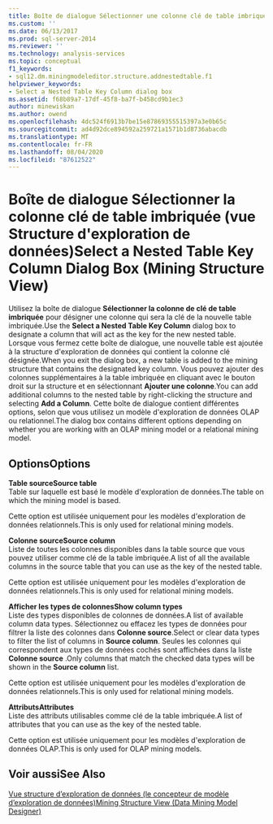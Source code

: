 ```yaml
---
title: Boîte de dialogue Sélectionner une colonne clé de table imbriquée (vue structure d’exploration de données) | Microsoft Docs
ms.custom: ''
ms.date: 06/13/2017
ms.prod: sql-server-2014
ms.reviewer: ''
ms.technology: analysis-services
ms.topic: conceptual
f1_keywords:
- sql12.dm.miningmodeleditor.structure.addnestedtable.f1
helpviewer_keywords:
- Select a Nested Table Key Column dialog box
ms.assetid: f68b89a7-17df-45f8-ba7f-b458cd9b1ec3
author: minewiskan
ms.author: owend
ms.openlocfilehash: 4dc524f6913b7be15e87869355515397a3e0b65c
ms.sourcegitcommit: ad4d92dce894592a259721a1571b1d8736abacdb
ms.translationtype: MT
ms.contentlocale: fr-FR
ms.lasthandoff: 08/04/2020
ms.locfileid: "87612522"
---
```

# <a name="select-a-nested-table-key-column-dialog-box-mining-structure-view"></a><span data-ttu-id="f1e12-102">Boîte de dialogue Sélectionner la colonne clé de table imbriquée (vue Structure d'exploration de données)</span><span class="sxs-lookup"><span data-stu-id="f1e12-102">Select a Nested Table Key Column Dialog Box (Mining Structure View)</span></span>
  <span data-ttu-id="f1e12-103">Utilisez la boîte de dialogue **Sélectionner la colonne de clé de table imbriquée** pour désigner une colonne qui sera la clé de la nouvelle table imbriquée.</span><span class="sxs-lookup"><span data-stu-id="f1e12-103">Use the **Select a Nested Table Key Column** dialog box to designate a column that will act as the key for the new nested table.</span></span> <span data-ttu-id="f1e12-104">Lorsque vous fermez cette boîte de dialogue, une nouvelle table est ajoutée à la structure d'exploration de données qui contient la colonne clé désignée.</span><span class="sxs-lookup"><span data-stu-id="f1e12-104">When you exit the dialog box, a new table is added to the mining structure that contains the designated key column.</span></span> <span data-ttu-id="f1e12-105">Vous pouvez ajouter des colonnes supplémentaires à la table imbriquée en cliquant avec le bouton droit sur la structure et en sélectionnant **Ajouter une colonne**.</span><span class="sxs-lookup"><span data-stu-id="f1e12-105">You can add additional columns to the nested table by right-clicking the structure and selecting **Add a Column**.</span></span> <span data-ttu-id="f1e12-106">Cette boîte de dialogue contient différentes options, selon que vous utilisez un modèle d'exploration de données OLAP ou relationnel.</span><span class="sxs-lookup"><span data-stu-id="f1e12-106">The dialog box contains different options depending on whether you are working with an OLAP mining model or a relational mining model.</span></span>  
  
## <a name="options"></a><span data-ttu-id="f1e12-107">Options</span><span class="sxs-lookup"><span data-stu-id="f1e12-107">Options</span></span>  
 <span data-ttu-id="f1e12-108">**Table source**</span><span class="sxs-lookup"><span data-stu-id="f1e12-108">**Source table**</span></span>  
 <span data-ttu-id="f1e12-109">Table sur laquelle est basé le modèle d'exploration de données.</span><span class="sxs-lookup"><span data-stu-id="f1e12-109">The table on which the mining model is based.</span></span>  
  
 <span data-ttu-id="f1e12-110">Cette option est utilisée uniquement pour les modèles d'exploration de données relationnels.</span><span class="sxs-lookup"><span data-stu-id="f1e12-110">This is only used for relational mining models.</span></span>  
  
 <span data-ttu-id="f1e12-111">**Colonne source**</span><span class="sxs-lookup"><span data-stu-id="f1e12-111">**Source column**</span></span>  
 <span data-ttu-id="f1e12-112">Liste de toutes les colonnes disponibles dans la table source que vous pouvez utiliser comme clé de la table imbriquée.</span><span class="sxs-lookup"><span data-stu-id="f1e12-112">A list of all the available columns in the source table that you can use as the key of the nested table.</span></span>  
  
 <span data-ttu-id="f1e12-113">Cette option est utilisée uniquement pour les modèles d'exploration de données relationnels.</span><span class="sxs-lookup"><span data-stu-id="f1e12-113">This is only used for relational mining models.</span></span>  
  
 <span data-ttu-id="f1e12-114">**Afficher les types de colonnes**</span><span class="sxs-lookup"><span data-stu-id="f1e12-114">**Show column types**</span></span>  
 <span data-ttu-id="f1e12-115">Liste des types disponibles de colonnes de données.</span><span class="sxs-lookup"><span data-stu-id="f1e12-115">A list of available column data types.</span></span> <span data-ttu-id="f1e12-116">Sélectionnez ou effacez les types de données pour filtrer la liste des colonnes dans **Colonne source**.</span><span class="sxs-lookup"><span data-stu-id="f1e12-116">Select or clear data types to filter the list of columns in **Source column**.</span></span> <span data-ttu-id="f1e12-117">Seules les colonnes qui correspondent aux types de données cochés sont affichées dans la liste **Colonne source** .</span><span class="sxs-lookup"><span data-stu-id="f1e12-117">Only columns that match the checked data types will be shown in the **Source column** list.</span></span>  
  
 <span data-ttu-id="f1e12-118">Cette option est utilisée uniquement pour les modèles d'exploration de données relationnels.</span><span class="sxs-lookup"><span data-stu-id="f1e12-118">This is only used for relational mining models.</span></span>  
  
 <span data-ttu-id="f1e12-119">**Attributs**</span><span class="sxs-lookup"><span data-stu-id="f1e12-119">**Attributes**</span></span>  
 <span data-ttu-id="f1e12-120">Liste des attributs utilisables comme clé de la table imbriquée.</span><span class="sxs-lookup"><span data-stu-id="f1e12-120">A list of attributes that you can use as the key of the nested table.</span></span>  
  
 <span data-ttu-id="f1e12-121">Cette option est utilisée uniquement pour les modèles d'exploration de données OLAP.</span><span class="sxs-lookup"><span data-stu-id="f1e12-121">This is only used for OLAP mining models.</span></span>  
  
## <a name="see-also"></a><span data-ttu-id="f1e12-122">Voir aussi</span><span class="sxs-lookup"><span data-stu-id="f1e12-122">See Also</span></span>  
 [<span data-ttu-id="f1e12-123">Vue structure d’exploration de données &#40;le concepteur de modèle d’exploration de données&#41;</span><span class="sxs-lookup"><span data-stu-id="f1e12-123">Mining Structure View &#40;Data Mining Model Designer&#41;</span></span>](mining-structure-view-data-mining-model-designer.md)  
  
  
